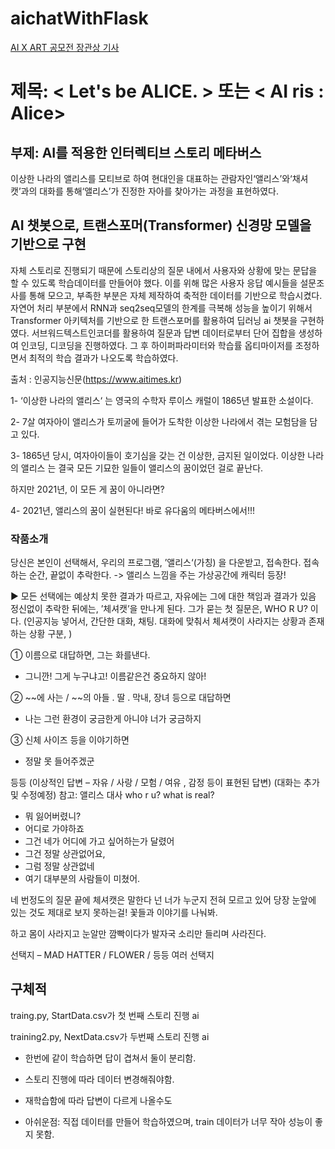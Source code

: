 ﻿# aichatWithFlask
 [AI X ART 공모전 장관상 기사](https://www.aitimes.kr/news/articleView.html?idxno=23653)
# 제목: < Let's be ALICE. > 또는 < AI ris : Alice>

## 부제: AI를 적용한 인터렉티브 스토리 메타버스 

이상한 나라의 앨리스를 모티브로 하여 현대인을 대표하는 관람자인‘앨리스’와‘채셔캣’과의 대화를 통해‘앨리스’가 진정한 자아를 찾아가는 과정을 표현하였다.


## AI 챗봇으로, 트랜스포머(Transformer) 신경망 모델을 기반으로 구현
자체 스토리로 진행되기 때문에 스토리상의 질문 내에서 사용자와 상황에 맞는 문답을 할 수 있도록 학습데이터를 만들어야 했다. 이를 위해 많은 사용자 응답 예시들을 설문조사를 통해 모으고, 부족한 부분은 자체 제작하여 축적한 데이터를 기반으로 학습시켰다. 자연어 처리 부분에서 RNN과 seq2seq모델의 한계를 극복해 성능을 높이기 위해서 Transformer 아키텍처를 기반으로 한 트랜스포머를 활용하여 딥러닝 ai 챗봇을 구현하였다. 서브워드텍스트인코더를 활용하여 질문과 답변 데이터로부터 단어 집합을 생성하여 인코딩, 디코딩을 진행하였다. 그 후 하이퍼파라미터와 학습률 옵티마이저를 조정하면서 최적의 학습 결과가 나오도록 학습하였다. 

출처 : 인공지능신문(https://www.aitimes.kr)

1- ‘이상한 나라의 앨리스‘ 는 영국의 수학자 루이스 캐럴이 1865년 발표한 소설이다.

2- 7살 여자아이 앨리스가 토끼굴에 들어가 도착한 이상한 나라에서 겪는 모험담을 담고 있다.

3- 1865년 당시, 여자아이들이 호기심을 갖는 건 이상한, 금지된 일이었다.
   이상한 나라의 앨리스 는 결국 모든 기묘한 일들이 앨리스의 꿈이었던 걸로 끝난다.

   하지만 2021년, 이 모든 게 꿈이 아니라면?

4- 2021년, 앨리스의 꿈이 실현된다! 바로 유다움의 메타버스에서!!!

### 작품소개

당신은 본인이 선택해서, 우리의 프로그램, ’앨리스‘(가칭) 을 다운받고, 접속한다.
접속하는 순간, 끝없이 추락한다.
-> 앨리스 느낌을 주는 가상공간에 캐릭터 등장!

▶ 모든 선택에는 예상치 못한 결과가 따르고, 자유에는 그에 대한 책임과 결과가 있음
정신없이 추락한 뒤에는, ’체셔캣’을 만나게 된다. 그가 묻는 첫 질문은, WHO R U? 이다.
(인공지능 넣어서, 간단한 대화, 채팅. 대화에 맞춰서 체셔캣이 사라지는 상황과 존재하는 상황 구분, )

➀ 이름으로 대답하면, 그는 화를낸다.
   - 그니깐! 그게 누구냐고! 이름같은건 중요하지 않아!

➁ ~~에 사는 / ~~의 아들 . 딸 . 막내, 장녀 등으로 대답하면
   - 나는 그런 환경이 궁금한게 아니야 너가 궁금하지

③ 신체 사이즈 등을 이야기하면
   - 정말 못 들어주겠군

등등
(이상적인 답변 – 자유 / 사랑 / 모험 / 여유 , 감정 등이 표현된 답변)
(대화는 추가 및 수정예정)
참고: 앨리스 대사
who r u? 
what is real? 
- 뭐 잃어버렸니? 
- 어디로 가야하죠
- 그건 네가 어디에 가고 싶어하는가 달렸어
- 그건 정말 상관없어요, 
- 그럼 정말 상관없네
- 여기 대부분의 사람들이 미쳤어.



네 번정도의 질문 끝에 체셔캣은 말한다
넌 너가 누군지 전혀 모르고 있어
당장 눈앞에 있는 것도 제대로 보지 못하는걸!
꽃들과 이야기를 나눠봐.

하고 몸이 사라지고 눈알만 깜빡이다가
발자국 소리만 들리며 사라진다.

선택지 – MAD HATTER / FLOWER / 등등 여러 선택지


## 구체적 
traing.py, StartData.csv가 첫 번째 스토리 진행 ai

training2.py, NextData.csv가 두번째 스토리 진행 ai

- 한번에 같이 학습하면 답이 겹쳐서 둘이 분리함.

- 스토리 진행에 따라 데이터 변경해줘야함.

- 재학습함에 따라 답변이 다르게 나올수도

- 아쉬운점: 직접 데이터를 만들어 학습하였으며, train 데이터가 너무 작아 성능이 좋지 못함.




